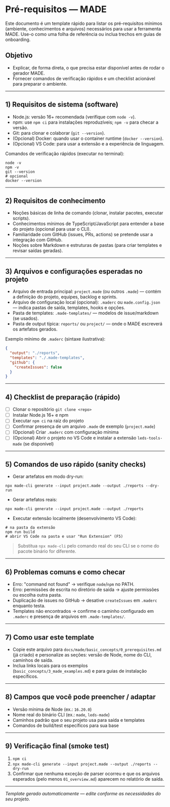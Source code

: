 # Pré-requisitos — MADE

Este documento é um template rápido para listar os pré-requisitos mínimos (ambiente, conhecimentos e arquivos) necessários para usar a ferramenta MADE. Use-o como uma folha de referência ou inclua trechos em guias de onboarding.

## Objetivo
- Explicar, de forma direta, o que precisa estar disponível antes de rodar o gerador MADE.
- Fornecer comandos de verificação rápidos e um checklist acionável para preparar o ambiente.

---

## 1) Requisitos de sistema (software)
- Node.js: versão 16+ recomendada (verifique com `node -v`).
- npm: use `npm ci` para instalações reproduzíveis; `npm -v` para checar a versão.
- Git: para clonar e colaborar (`git --version`).
- (Opcional) Docker: quando usar o container runtime (`docker --version`).
- (Opcional) VS Code: para usar a extensão e a experiência de linguagem.

Comandos de verificação rápidos (executar no terminal):

```pwsh
node -v
npm -v
git --version
# opcional
docker --version
```

---

## 2) Requisitos de conhecimento
- Noções básicas de linha de comando (clonar, instalar pacotes, executar scripts).
- Conhecimentos mínimos de TypeScript/JavaScript para entender a base do projeto (opcional para usar o CLI).
- Familiaridade com GitHub (issues, PRs, actions) se pretende usar a integração com GitHub.
- Noções sobre Markdown e estruturas de pastas (para criar templates e revisar saídas geradas).

---

## 3) Arquivos e configurações esperadas no projeto
- Arquivo de entrada principal: `project.made` (ou outros `.made`) — contém a definição do projeto, equipes, backlog e sprints.
- Arquivo de configuração local (opcional): `.maderc` ou `made.config.json` — indica pastas de saída, templates, hooks e opções.
- Pasta de templates: `.made-templates/` — modelos de issue/markdown (se usados).
- Pasta de output típica: `reports/` ou `project/` — onde o MADE escreverá os artefatos gerados.

Exemplo mínimo de `.maderc` (sintaxe ilustrativa):

```json
{
  "output": "./reports",
  "templates": "./.made-templates",
  "github": {
    "createIssues": false
  }
}
```

---

## 4) Checklist de preparação (rápido)
- [ ] Clonar o repositório `git clone <repo>`
- [ ] Instalar Node.js 16+ e npm
- [ ] Executar `npm ci` na raiz do projeto
- [ ] Confirmar presença de um arquivo `.made` de exemplo (`project.made`)
- [ ] (Opcional) Criar `.maderc` com configuração mínima
- [ ] (Opcional) Abrir o projeto no VS Code e instalar a extensão `leds-tools-made` (se disponível)

---

## 5) Comandos de uso rápido (sanity checks)
- Gerar artefatos em modo dry-run:

```pwsh
npx made-cli generate --input project.made --output ./reports --dry-run
```

- Gerar artefatos reais:

```pwsh
npx made-cli generate --input project.made --output ./reports
```

- Executar extensão localmente (desenvolvimento VS Code):

```pwsh
# na pasta da extensão
npm run build
# abrir VS Code na pasta e usar "Run Extension" (F5)
```

> Substitua `npx made-cli` pelo comando real do seu CLI se o nome do pacote binário for diferente.

---

## 6) Problemas comuns e como checar
- Erro: "command not found" → verifique `node`/`npm` no PATH.
- Erro: permissões de escrita no diretório de saída → ajuste permissões ou escolha outra pasta.
- Duplicação de issues no GitHub → desative `createIssues` em `.maderc` enquanto testa.
- Templates não encontrados → confirme o caminho configurado em `.maderc` e presença de arquivos em `.made-templates/`.

---

## 7) Como usar este template
- Copie este arquivo para `docs/made/basic_concepts/0_prerequisites.md` (já criado) e personalize as seções: versão de Node, nome do CLI, caminhos de saída.
- Inclua links locais para os exemplos (`basic_concepts/3_made_examples.md`) e para guias de instalação específicos.

---

## 8) Campos que você pode preencher / adaptar
- Versão mínima de Node (ex.: `16.20.0`)
- Nome real do binário CLI (ex.: `made`, `leds-made`)
- Caminhos padrão que o seu projeto usa para saída e templates
- Comandos de build/test específicos para sua base

---

## 9) Verificação final (smoke test)
1. `npm ci`
2. `npx made-cli generate --input project.made --output ./reports --dry-run`
3. Confirmar que nenhuma exceção de parser ocorreu e que os arquivos esperados (pelo menos `01_overview.md`) aparecem no relatório de saída.

---

*Template gerado automaticamente — edite conforme as necessidades do seu projeto.*
